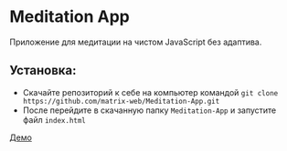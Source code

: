 # Meditation App
Приложение для медитации на чистом JavaScript без адаптива.
## Установка:
* Скачайте репозиторий к себе на компьютер командой ```git clone https://github.com/matrix-web/Meditation-App.git```
* После перейдите в скачанную папку ```Meditation-App``` и запустите файл `index.html`

[Демо](https://matrix-web.github.io/Meditation-App/)